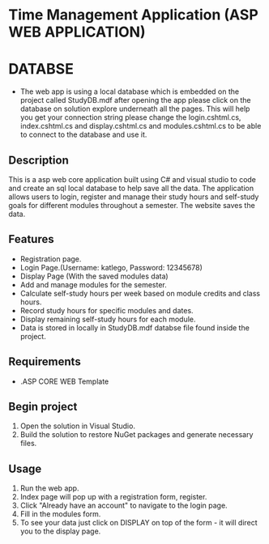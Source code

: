 # Time Management Application (ASP WEB APPLICATION)
# DATABSE
* The web app is using a local database which is embedded on the project called StudyDB.mdf after opening the app
  please click on the database on solution explore underneath all the pages. This will help you get your connection string
  please change the login.cshtml.cs, index.cshtml.cs and display.cshtml.cs and modules.cshtml.cs to be able to connect to the database and use it.

## Description

This is a asp web core application built using C# and visual studio to code and create an sql local database to help save all the data. 
The application allows users to login, register and manage their study hours and self-study goals for different modules throughout a semester. 
The website saves the data.

## Features

- Registration page.
- Login Page.(Username: katlego, Password: 12345678)
- Display Page (With the saved modules data)
- Add and manage modules for the semester.
- Calculate self-study hours per week based on module credits and class hours.
- Record study hours for specific modules and dates.
- Display remaining self-study hours for each module.
- Data is stored in locally in StudyDB.mdf databse file found inside the project.

## Requirements

- .ASP CORE WEB Template

## Begin project

1. Open the solution in Visual Studio.
3. Build the solution to restore NuGet packages and generate necessary files.

## Usage

1. Run the web app.
2. Index page will pop up with a registration form, register.
3. Click "Already have an account" to navigate to the login page.
4. Fill in the modules form.
5. To see your data just click on DISPLAY on top of the form - it will direct you to the
   display page.


